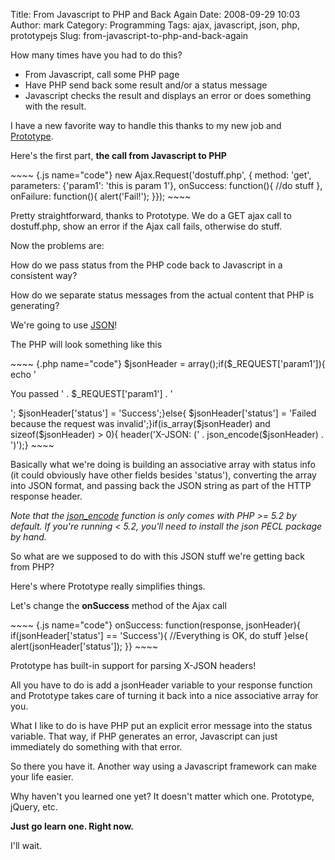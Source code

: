 Title: From Javascript to PHP and Back Again
Date: 2008-09-29 10:03
Author: mark
Category: Programming
Tags: ajax, javascript, json, php, prototypejs
Slug: from-javascript-to-php-and-back-again

How many times have you had to do this?

</p>

-   From Javascript, call some PHP page
-   Have PHP send back some result and/or a status message
-   Javascript checks the result and displays an error or does something
    with the result.

</p>

I have a new favorite way to handle this thanks to my new job and
[Prototype][].

</p>

Here's the first part, **the call from Javascript to PHP**

</p>

<p>
~~~~ {.js name="code"}
new Ajax.Request('dostuff.php', {  method:  'get',  parameters:  {'param1':  'this is param 1'},  onSuccess:  function(){    //do stuff  },  onFailure:  function(){    alert('Fail!');  }});
~~~~

</p>

Pretty straightforward, thanks to Prototype. We do a GET ajax call to
dostuff.php, show an error if the Ajax call fails, otherwise do stuff.

</p>

Now the problems are:

</p>

How do we pass status from the PHP code back to Javascript in a
consistent way?

</p>

How do we separate status messages from the actual content that PHP is
generating?

</p>

We're going to use [JSON][]!

</p>

The PHP will look something like this

</p>

<p>
~~~~ {.php name="code"}
$jsonHeader = array();if($_REQUEST['param1']){  echo '<p>You passed ' . $_REQUEST['param1'] . '</p>';  $jsonHeader['status'] = 'Success';}else{  $jsonHeader['status'] = 'Failed because the request was invalid';}if(is_array($jsonHeader) and sizeof($jsonHeader) > 0){  header('X-JSON: (' . json_encode($jsonHeader) . ')');}
~~~~

</p>

Basically what we're doing is building an associative array with status
info (it could obviously have other fields besides 'status'), converting
the array into JSON format, and passing back the JSON string as part of
the HTTP response header.

</p>

*Note that the [json\_encode][] function is only comes with PHP \>= 5.2
by default. If you're running < 5.2, you'll need to install the json
PECL package by hand.*

</p>

So what are we supposed to do with this JSON stuff we're getting back
from PHP?

</p>

Here's where Prototype really simplifies things.

</p>

Let's change the **onSuccess** method of the Ajax call

</p>

<p>
~~~~ {.js name="code"}
onSuccess:  function(response, jsonHeader){  if(jsonHeader['status'] == 'Success'){    //Everything is OK, do stuff  }else{    alert(jsonHeader['status']);  }}
~~~~

</p>

Prototype has built-in support for parsing X-JSON headers!

</p>

All you have to do is add a jsonHeader variable to your response
function and Prototype takes care of turning it back into a nice
associative array for you.

</p>

What I like to do is have PHP put an explicit error message into the
status variable. That way, if PHP generates an error, Javascript can
just immediately do something with that error.

</p>

So there you have it. Another way using a Javascript framework can make
your life easier.

</p>

Why haven't you learned one yet? It doesn't matter which one. Prototype,
jQuery, etc.

</p>

**Just go learn one. Right now.**

</p>

I'll wait.

</p>

  [Prototype]: http://www.prototypejs.org
  [JSON]: http://www.json.org/
  [json\_encode]: http://us3.php.net/manual/en/function.json-encode.php
